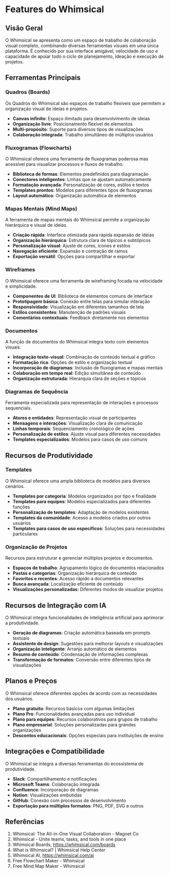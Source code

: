 # Features do Whimsical

## Visão Geral

O Whimsical se apresenta como um espaço de trabalho de colaboração visual completo, combinando diversas ferramentas visuais em uma única plataforma. É conhecido por sua interface amigável, velocidade de uso e capacidade de apoiar todo o ciclo de planejamento, ideação e execução de projetos.

## Ferramentas Principais

### Quadros (Boards)

Os Quadros do Whimsical são espaços de trabalho flexíveis que permitem a organização visual de ideias e projetos.

- **Canvas infinito**: Espaço ilimitado para desenvolvimento de ideias
- **Organização livre**: Posicionamento flexível de elementos
- **Multi-propósito**: Suporte para diversos tipos de visualizações
- **Colaboração integrada**: Trabalho simultâneo de múltiplos usuários

### Fluxogramas (Flowcharts)

O Whimsical oferece uma ferramenta de fluxogramas poderosa mas acessível para visualizar processos e fluxos de trabalho.

- **Biblioteca de formas**: Elementos predefinidos para diagramação
- **Conectores inteligentes**: Linhas que se ajustam automaticamente
- **Formatação avançada**: Personalização de cores, estilos e textos
- **Templates prontos**: Modelos para diferentes tipos de fluxogramas
- **Layout automático**: Organização automática de elementos

### Mapas Mentais (Mind Maps)

A ferramenta de mapas mentais do Whimsical permite a organização hierárquica e visual de ideias.

- **Criação rápida**: Interface otimizada para rápida expansão de ideias
- **Organização hierárquica**: Estrutura clara de tópicos e subtópicos
- **Personalização visual**: Ajuste de cores, ícones e estilos
- **Navegação eficiente**: Expansão e contração de ramos
- **Exportação versátil**: Opções para compartilhar e exportar

### Wireframes

O Whimsical oferece uma ferramenta de wireframing focada na velocidade e simplicidade.

- **Componentes de UI**: Biblioteca de elementos comuns de interface
- **Prototipagem básica**: Conexão entre telas para simular interação
- **Responsividade**: Visualização em diferentes tamanhos de tela
- **Estilos consistentes**: Manutenção de padrões visuais
- **Comentários contextuais**: Feedback diretamente nos elementos

### Documentos

A função de documentos do Whimsical integra texto com elementos visuais.

- **Integração texto-visual**: Combinação de conteúdo textual e gráfico
- **Formatação rica**: Opções de estilo e organização textual
- **Incorporação de diagramas**: Inclusão de fluxogramas e mapas mentais
- **Colaboração em tempo real**: Edição simultânea de conteúdo
- **Organização estruturada**: Hierarquia clara de seções e tópicos

### Diagramas de Sequência

Ferramenta especializada para representação de interações e processos sequenciais.

- **Atores e entidades**: Representação visual de participantes
- **Mensagens e interações**: Visualização clara de comunicação
- **Linhas temporais**: Sequenciamento cronológico de ações
- **Personalização de estilos**: Ajuste visual para diferentes necessidades
- **Templates especializados**: Modelos para casos de uso comuns

## Recursos de Produtividade

### Templates

O Whimsical oferece uma ampla biblioteca de modelos para diversos cenários.

- **Templates por categoria**: Modelos organizados por tipo e finalidade
- **Templates para equipes**: Modelos especializados para diferentes funções
- **Personalização de templates**: Adaptação de modelos existentes
- **Templates da comunidade**: Acesso a modelos criados por outros usuários
- **Templates para casos de uso específicos**: Soluções para necessidades particulares

### Organização de Projetos

Recursos para estruturar e gerenciar múltiplos projetos e documentos.

- **Espaços de trabalho**: Agrupamento lógico de documentos relacionados
- **Pastas e categorias**: Organização hierárquica de conteúdo
- **Favoritos e recentes**: Acesso rápido a documentos relevantes
- **Busca avançada**: Localização eficiente de conteúdo
- **Visualizações personalizadas**: Diferentes modos de visualizar projetos

## Recursos de Integração com IA

O Whimsical integra funcionalidades de inteligência artificial para aprimorar a produtividade.

- **Geração de diagramas**: Criação automática baseada em prompts textuais
- **Assistente de design**: Sugestões para melhorar layouts e visualizações
- **Organização inteligente**: Arranjo automático de elementos
- **Resumo de conteúdo**: Condensação de informações complexas
- **Transformação de formatos**: Conversão entre diferentes tipos de visualizações

## Planos e Preços

O Whimsical oferece diferentes opções de acordo com as necessidades dos usuários.

- **Plano gratuito**: Recursos básicos com algumas limitações
- **Plano Pro**: Funcionalidades avançadas para uso individual
- **Plano para equipes**: Recursos colaborativos para grupos de trabalho
- **Plano empresarial**: Soluções personalizadas para grandes organizações
- **Descontos educacionais**: Opções especiais para instituições de ensino

## Integrações e Compatibilidade

O Whimsical se integra a diversas ferramentas do ecossistema de produtividade.

- **Slack**: Compartilhamento e notificações
- **Microsoft Teams**: Colaboração integrada
- **Confluence**: Incorporação de diagramas
- **Notion**: Visualizações embutidas
- **GitHub**: Conexão com processos de desenvolvimento
- **Exportação para múltiplos formatos**: PNG, PDF, SVG e outros

## Referências

1. Whimsical: The All-in-One Visual Collaboration - Magnet Co
2. Whimsical - Unite teams, tasks, and tools in one place
3. Whimsical Boards, <https://whimsical.com/boards>
4. What is Whimsical? | Whimsical Help Center
5. Whimsical AI, <https://whimsical.com/ai>
6. Free Flowchart Maker - Whimsical
7. Free Mind Map Maker - Whimsical
